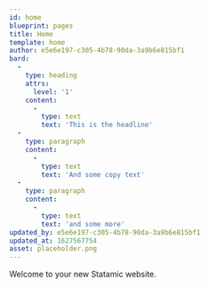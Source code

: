 ```yaml
---
id: home
blueprint: pages
title: Home
template: home
author: e5e6e197-c305-4b78-90da-3a9b6e815bf1
bard:
  -
    type: heading
    attrs:
      level: '1'
    content:
      -
        type: text
        text: 'This is the headline'
  -
    type: paragraph
    content:
      -
        type: text
        text: 'And some copy text'
  -
    type: paragraph
    content:
      -
        type: text
        text: 'and some more'
updated_by: e5e6e197-c305-4b78-90da-3a9b6e815bf1
updated_at: 1627567754
asset: placeholder.png
---
```

Welcome to your new Statamic website.